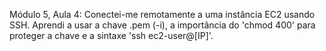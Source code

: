 Módulo 5, Aula 4: Conectei-me remotamente a uma instância EC2 usando SSH. Aprendi a usar a chave .pem (-i), a importância do 'chmod 400' para proteger a chave e a sintaxe 'ssh ec2-user@[IP]'.
